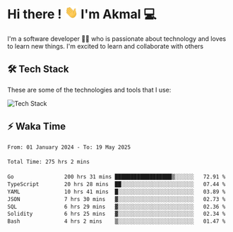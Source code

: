 # Hi there ! <img src="https://github.com/ABSphreak/ABSphreak/blob/master/gifs/Hi.gif" width="30"> I'm Akmal  💻

I'm a software developer 👨‍💻 who is passionate about technology and loves to learn new things. I'm excited to learn and collaborate with others

## 🛠️ Tech Stack

These are some of the technologies and tools that I use:

![Tech Stack](https://skillicons.dev/icons?i=typescript,nodejs,javascript,express,nest,sequelize,go,rabbitmq,python,solidity,react,vue,next,nuxtjs,webpack,vite,tailwindcss,bootstrap,css,scss,html,vercel,firebase,heroku,netlify,docker,postgresql,mongodb,redis,mysql,graphql,git,github,gitlab,vscode,figma,postman,pytorch,tensorflow,bash)

## ⚡ Waka Time
<!--START_SECTION:waka-->

```txt
From: 01 January 2024 - To: 19 May 2025

Total Time: 275 hrs 2 mins

Go                200 hrs 31 mins ██████████████████▒░░░░░░   72.91 %
TypeScript        20 hrs 28 mins  ██░░░░░░░░░░░░░░░░░░░░░░░   07.44 %
YAML              10 hrs 41 mins  █░░░░░░░░░░░░░░░░░░░░░░░░   03.89 %
JSON              7 hrs 30 mins   ▓░░░░░░░░░░░░░░░░░░░░░░░░   02.73 %
SQL               6 hrs 29 mins   ▓░░░░░░░░░░░░░░░░░░░░░░░░   02.36 %
Solidity          6 hrs 25 mins   ▓░░░░░░░░░░░░░░░░░░░░░░░░   02.34 %
Bash              4 hrs 2 mins    ▒░░░░░░░░░░░░░░░░░░░░░░░░   01.47 %
```

<!--END_SECTION:waka-->



